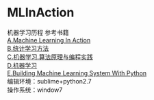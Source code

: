 # MLInAction
机器学习历程
参考书籍<br>
[A.Machine Learning In Action](http://www.manning.com/MachineLearninginAction)<br>
[B.统计学习方法](http://download.csdn.net/detail/hearthougan/9655204)<br>
[C.机器学习.算法原理与编程实践](http://download.csdn.net/detail/sophie026/9822324)<br>
[D.机器学习](http://download.csdn.net/detail/u013272948/9829745)<br>
[E.Building Machine Learning System With Python](https://www.packtpub.com/big-data-and-business-intelligence/building-machine-learning-systems-python-second-edition)<br>
编辑环境：sublime+python2.7<br>
操作系统：window7<br>
